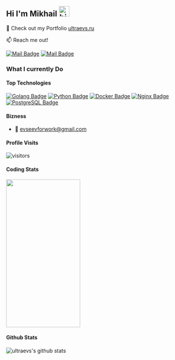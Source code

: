## Hi I'm Mikhail <img src="https://user-images.githubusercontent.com/1303154/88677602-1635ba80-d120-11ea-84d8-d263ba5fc3c0.gif" width="28px" height="28px" alt="hi">

🚀 Check out my Portfolio [ultraevs.ru](https://ultraevs.ru) 

:mailbox: Reach me out!

[![Mail Badge](https://img.shields.io/badge/-ultraevs-c0392b?style=flat&labelColor=c0392b&logo=gmail&logoColor=white)](mailto:ultraevs@gmail.com) [![Mail Badge](https://img.shields.io/badge/-ndelle-c0392b?style=flat&labelColor=c0392b&logo=vk&logoColor=white)](https://vk.com/ndelle)

<!-- TODO: Add last video link -->

### What I currently Do

#### Top Technologies

<!-- TODO: Make technologies links takes you to repositories -->

[![Golang Badge](https://img.shields.io/badge/-Golang-61DBFB?style=for-the-badge&labelColor=white&logo=go&logoColor=61DBFB)](#) [![Python Badge](https://img.shields.io/badge/-Python-F0DB4F?style=for-the-badge&labelColor=white&logo=python&logoColor=F0DB4F)](#) [![Docker Badge](https://img.shields.io/badge/-Docker-007acc?style=for-the-badge&labelColor=white&logo=docker&logoColor=007acc)](#) [![Nginx Badge](https://img.shields.io/badge/-Nginx-3C873A?style=for-the-badge&labelColor=white&logo=nginx&logoColor=3C873A)](#) [![PostgreSQL Badge](https://img.shields.io/badge/-postgresql-e535ab?style=for-the-badge&labelColor=white&logo=postgresql&logoColor=e535ab)](#)

#### Bizness
- :email: evseevforwork@gmail.com


#### Profile Visits 

![visitors](https://visitor-badge.glitch.me/badge?page_id=ultraevs.ultraevs)

#### Coding Stats

<a href="https://github.com/anuraghazra/github-readme-stats">
  <img height=400 width=200 align="center" src="https://github-readme-stats.vercel.app/api/wakatime?username=ultraevs" />
</a>

#### Github Stats

![ultraevs's github stats](https://github-readme-stats.vercel.app/api?username=ultraevs&count_private=true&theme=default&hide=contribs,prs)
